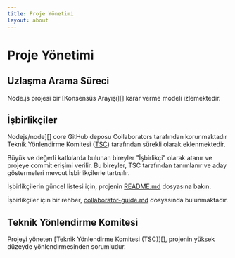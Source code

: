```yaml
---
title: Proje Yönetimi
layout: about
---
```


# Proje Yönetimi

## Uzlaşma Arama Süreci

Node.js projesi bir \[Konsensüs Arayışı]\[] karar verme modeli izlemektedir.

## İşbirlikçiler

Nodejs/node]\[] core GitHub deposu Collaborators tarafından korunmaktadır
Teknik Yönlendirme Komitesi ([TSC][]) tarafından sürekli olarak eklenmektedir.

Büyük ve değerli katkılarda bulunan bireyler "İşbirlikçi" olarak atanır ve projeye commit erişimi verilir. Bu bireyler, TSC tarafından tanımlanır ve aday göstermeleri mevcut İşbirlikçilerle tartışılır.

İşbirlikçilerin güncel listesi için, projenin [README.md][] dosyasına bakın.

İşbirlikçiler için bir rehber, [collaborator-guide.md][] dosyasında bulunmaktadır.

## Teknik Yönlendirme Komitesi

Projeyi yöneten \[Teknik Yönlendirme Komitesi (TSC)]\[], projenin yüksek düzeyde yönlendirmesinden sorumludur.

[consensus seeking]: https://en.wikipedia.org/wiki/Consensus-seeking_decision-making

[readme.md]: https://github.com/nodejs/node/blob/main/README.md#current-project-team-members

[tsc]: https://github.com/nodejs/TSC

[technical steering committee (tsc)]: https://github.com/nodejs/TSC/blob/main/TSC-Charter.md

[collaborator-guide.md]: https://github.com/nodejs/node/blob/main/doc/contributing/collaborator-guide.md

[nodejs/node]: https://github.com/nodejs/node
